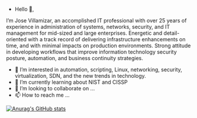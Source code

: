 - Hello 👋,

I’m Jose Villamizar, an accomplished IT professional with over 25 years of experience in administration of systems, networks, security, and IT
management for mid-sized and large enterprises. Energetic and detail-oriented with a track record of delivering infrastructure enhancements on time,
and with minimal impacts on production environments. Strong attitude in developing workflows that improve information technology security posture, 
automation, and business continuity strategies.
- 👀 I’m interested in automation, scripting, Linux, networking, security, virtualization, SDN, and the new trends in technology.
- 🌱 I’m currently learning about NIST and CISSP
- 💞️ I’m looking to collaborate on ...
- 📫 How to reach me ...

[![Anurag's GitHub stats](https://github-readme-stats.vercel.app/api?username=mcvills)](https://github.com/mcvills/github-readme-stats)

<!---
mcvills/mcvills is a ✨ special ✨ repository because its `README.md` (this file) appears on your GitHub profile.
You can click the Preview link to take a look at your changes.
--->
